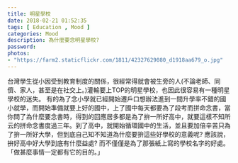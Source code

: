```yaml
---
title: 明星學校
date: 2018-02-21 01:52:35
tags: [ Education , Mood ]
categories: Mood
description: 為什麼要念明星學校?
password:
photos:
- "https://farm2.staticflickr.com/1811/42327629080_d1918aa679_o.jpg"
---
```

<!--more-->
台灣學生從小因受到教育制度的關係，很經常得就會被生旁的人(不論老師、同儕、家人，甚至是在社交上。)灌輸要上TOP的明星學校，也因此很容易有一種明星學校的迷失。
有的為了念小學就已經開始遷戶口想辦法進到一間升學率不錯的國小就學，而開始準備就要上好的國中，上了國中每天都要為了段考而拼命念書，當你問了為什麼要念書時，得到的回應居多都是為了拚一所好高中，就要這樣不知所云的拼命念書度過三年。到了高中，就開始循環國中的生活，並且要加倍辛苦只為了拚一所好大學，但到底自己知不知道為什麼要拚這些好學校的意義呢? 應該說，拚好高中好大學到底有什麼益處? 而不僅僅是為了那張紙上寫的學校名字的好處。
「做甚麼事情一定都有它的目的。」

